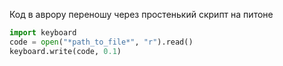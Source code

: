 Код в аврору переношу через простенький скрипт на питоне
```python
import keyboard
code = open("*path_to_file*", "r").read()
keyboard.write(code, 0.1)
```
